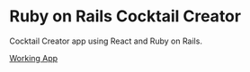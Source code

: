 # Ruby on Rails Cocktail Creator

Cocktail Creator app using React and Ruby on Rails.

[Working App](http://jsnspr-rorreact-cocktail-list.herokuapp.com/)
